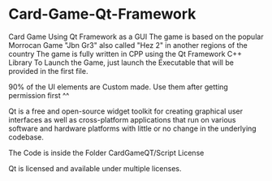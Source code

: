 # Card-Game-Qt-Framework
Card Game Using Qt Framework as a GUI
The game is based on the popular Morrocan Game "Jbn Gr3" also called "Hez 2" in another regions of the country
The game is fully written in CPP using the Qt Framework C++ Library
To Launch the Game, just launch the Executable that will be provided in the first file.

90% of the UI elements are Custom made.
Use them after getting permission first ^^

Qt is a free and open-source widget toolkit for creating graphical user interfaces as well as cross-platform applications that run on various software and hardware platforms with little or no change in the underlying codebase.

The Code is inside the Folder CardGameQT/Script
License

Qt is licensed and available under multiple licenses.

